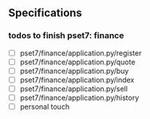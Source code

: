 ## Specifications

### todos to finish pset7: finance
- [ ] pset7/finance/application.py/register
- [ ] pset7/finance/application.py/quote
- [ ] pset7/finance/application.py/buy
- [ ] pset7/finance/application.py/index
- [ ] pset7/finance/application.py/sell
- [ ] pset7/finance/application.py/history
- [ ] personal touch
